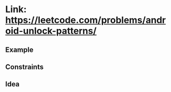 # Link: https://leetcode.com/problems/android-unlock-patterns/

## Example

## Constraints

## Idea
